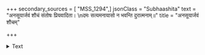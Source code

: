 +++
secondary_sources = [ "MSS_1294",]
jsonClass = "Subhaashita"
text = "अनसूयार्जवं शौचं संतोषः प्रियवादिता।  \nदमः सत्यमनायासो न भवन्ति दुरात्मनाम्॥"
title = "अनसूयार्जवं शौचम्"

+++

<details><summary>Text</summary>

अनसूयार्जवं शौचं संतोषः प्रियवादिता।  
दमः सत्यमनायासो न भवन्ति दुरात्मनाम्॥
</details>
